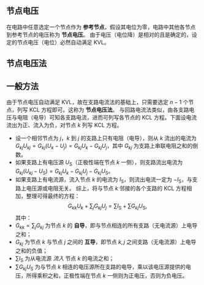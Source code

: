 ## 节点电压
在电路中任意选定一个节点作为 **参考节点**，假设其电位为零，电路中其他各节点到参考节点的电压称为 **节点电压**。
由于电压（电位降）是相对的且是确定的，设定的节点电压（电位）必然自动满足 KVL。
## 节点电压法
## 一般方法
由于节点电压自动满足 KVL，故在支路电流法的基础上，只需要选定 $n-1$ 个节点，列写 KCL 方程即可。这称为 **节点电压法**。
与回路电流法类似，由各支路电压与电阻（电导）可知各支路电流，进而可列写各节点的 KCL 方程。下面设电流流出为正、流入为负，对节点 $k$ 列写 KCL 方程。
- 设一个相邻节点为 $j$，$k$ 到 $j$ 的支路上只有电阻（电导），则从 $k$ 流出的电流为 $G_{kj}U_{kj}=G_{kj}(U_k-U_j)=G_{kj}U_k-G_{kj}U_j$，其中 $G_{kj}$ 为支路上串联电阻之和的倒数。
- 如果支路上有电压源 $U_{\mathrm S}$（正极性端在节点 $k$ 一侧），则支路流出电流为 $G_{kj}(U_{kj}-U_{\mathrm S})=G_{kj}U_k-G_{kj}U_j-G_{kj}U_{\mathrm S}$。
- 如果支路上有电流源，流入节点 $k$ 的电流为 $I_{\mathrm S}$，则流出电流一定为 $-I_{\mathrm S}$，与支路上电压源或电阻无关。
综上，将与节点 $k$ 邻接的各个支路的 KCL 方程相加，整理可得最终的方程：$$G_{kk}U_k+\sum_jG_{kj}U_j=\sum I _{\mathrm{S}}+\sum G_{kj}U _{\mathrm{S}},$$其中：
- $G_{kk}=\sum_jG_{kj}$ 为节点 $k$ 的 **自导**，即与节点相连的所有支路（无电流源）上电导之和；
- $G_{kj}$ 为节点 $k$ 与节点 $j$ 之间的 **互导**，即节点 $k,j$ 之间支路（无电流源）上电导之和的负值；
- $\sum I _{\mathrm{S}}$ 为从电流源 *流入* 节点 $k$ 的电流之和；
- $\sum G_{kj}U _{\mathrm{S}}$ 为与节点 $k$ 相连的电压源所在支路的电导，乘以该电压源提供的电压，所得乘积之和，正极性端在节点 $k$ 一侧则为正电压，否则为负电压。